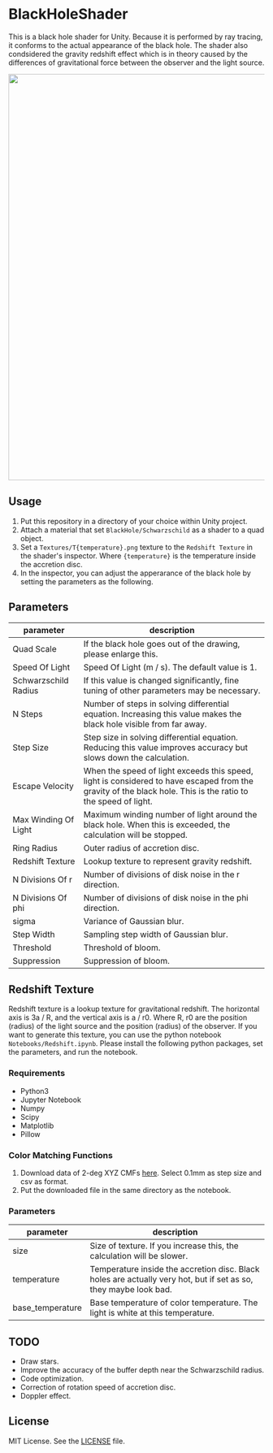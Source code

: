 # BlackHoleShader

This is a black hole shader for Unity. Because it is performed by ray tracing, it conforms to the actual appearance of the black hole. 
The shader also condsidered the gravity redshift effect which is in theory caused by the differences of gravitational force between the observer and the light source.

<p align="center">
  <img width="800px" src="./screenshot.png">
</p>

## Usage
1. Put this repository in a directory of your choice within Unity project.
1. Attach a material that set `BlackHole/Schwarzschild` as a shader to a quad object.
1. Set a `Textures/T{temperature}.png` texture to the `Redshift Texture` in the shader's inspector.
   Where `{temperature}` is the temperature inside the accretion disc. 
1. In the inspector, you can adjust the apperarance of the black hole by setting the parameters as the following.

## Parameters
| parameter | description |
| --- | --- |
| Quad Scale | If the black hole goes out of the drawing, please enlarge this. |
| Speed Of Light | Speed Of Light (m / s). The default value is 1. |
| Schwarzschild Radius | If this value is changed significantly, fine tuning of other parameters may be necessary. |
| N Steps | Number of steps in solving differential equation. Increasing this value makes the black hole visible from far away. |
| Step Size | Step size in solving differential equation. Reducing this value improves accuracy but slows down the calculation. |
| Escape Velocity | When the speed of light exceeds this speed, light is considered to have escaped from the gravity of the black hole. This is the ratio to the speed of light. |
| Max Winding Of Light | Maximum winding number of light around the black hole. When this is exceeded, the calculation will be stopped. |
| Ring Radius | Outer radius of accretion disc. |
| Redshift Texture | Lookup texture to represent gravity redshift. |
| N Divisions Of r | Number of divisions of disk noise in the r direction. |
| N Divisions Of phi | Number of divisions of disk noise in the phi direction. |
| sigma | Variance of Gaussian blur. |
| Step Width | Sampling step width of Gaussian blur. |
| Threshold | Threshold of bloom. |
| Suppression | Suppression of bloom. |

## Redshift Texture
Redshift texture is a lookup texture for gravitational redshift.
The horizontal axis is 3a / R, and the vertical axis is a / r0.
Where R, r0 are the position (radius) of the light source and the position (radius) of the observer.
If you want to generate this texture, you can use the python notebook `Notebooks/Redshift.ipynb`.
Please install the following python packages, set the parameters, and run the notebook.

### Requirements
* Python3
* Jupyter Notebook
* Numpy
* Scipy
* Matplotlib
* Pillow

### Color Matching Functions
1. Download data of 2-deg XYZ CMFs [here](http://cvrl.ucl.ac.uk/cmfs.htm). Select 0.1mm as step size and csv as format.
1. Put the downloaded file in the same directory as the notebook.

### Parameters
| parameter | description |
| --- | --- |
| size | Size of texture. If you increase this, the calculation will be slower. |
| temperature | Temperature inside the accretion disc. Black holes are actually very hot, but if set as so, they maybe look bad. |
| base_temperature | Base temperature of color temperature. The light is white at this temperature. |

## TODO
* Draw stars.
* Improve the accuracy of the buffer depth near the Schwarzschild radius.
* Code optimization.
* Correction of rotation speed of accretion disc.
* Doppler effect.

## License
MIT License. See the [LICENSE](./LICENSE) file.

